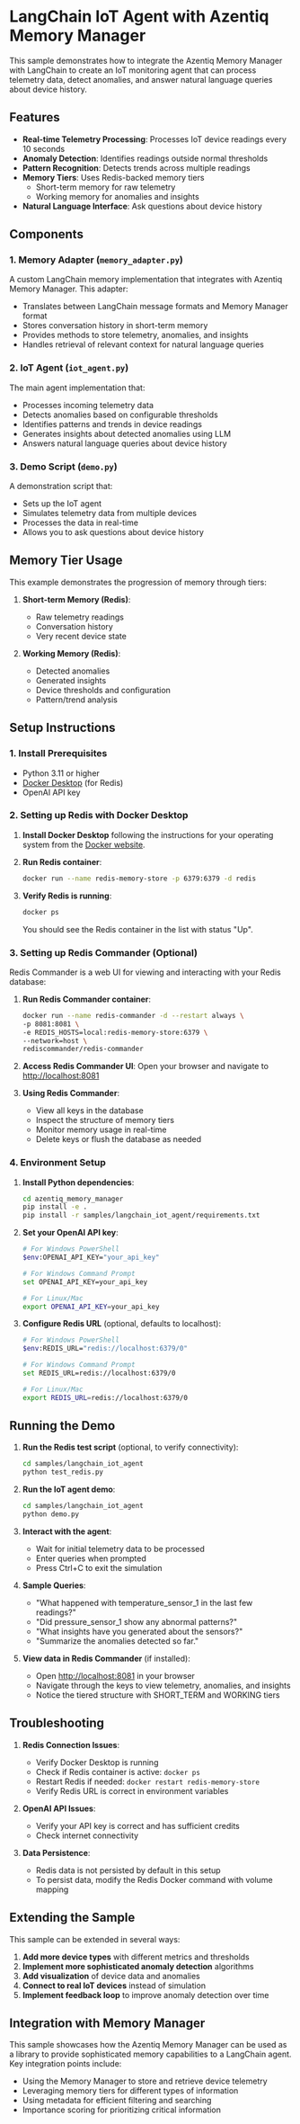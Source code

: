 # LangChain IoT Agent with Azentiq Memory Manager

This sample demonstrates how to integrate the Azentiq Memory Manager with LangChain to create an IoT monitoring agent that can process telemetry data, detect anomalies, and answer natural language queries about device history.

## Features

- **Real-time Telemetry Processing**: Processes IoT device readings every 10 seconds
- **Anomaly Detection**: Identifies readings outside normal thresholds
- **Pattern Recognition**: Detects trends across multiple readings
- **Memory Tiers**: Uses Redis-backed memory tiers
  - Short-term memory for raw telemetry
  - Working memory for anomalies and insights
- **Natural Language Interface**: Ask questions about device history

## Components

### 1. Memory Adapter (`memory_adapter.py`)

A custom LangChain memory implementation that integrates with Azentiq Memory Manager. This adapter:

- Translates between LangChain message formats and Memory Manager format
- Stores conversation history in short-term memory
- Provides methods to store telemetry, anomalies, and insights
- Handles retrieval of relevant context for natural language queries

### 2. IoT Agent (`iot_agent.py`)

The main agent implementation that:

- Processes incoming telemetry data
- Detects anomalies based on configurable thresholds
- Identifies patterns and trends in device readings
- Generates insights about detected anomalies using LLM
- Answers natural language queries about device history

### 3. Demo Script (`demo.py`)

A demonstration script that:

- Sets up the IoT agent
- Simulates telemetry data from multiple devices
- Processes the data in real-time
- Allows you to ask questions about device history

## Memory Tier Usage

This example demonstrates the progression of memory through tiers:

1. **Short-term Memory (Redis)**:
   - Raw telemetry readings
   - Conversation history
   - Very recent device state

2. **Working Memory (Redis)**:
   - Detected anomalies
   - Generated insights
   - Device thresholds and configuration
   - Pattern/trend analysis

## Setup Instructions

### 1. Install Prerequisites

- Python 3.11 or higher
- [Docker Desktop](https://www.docker.com/products/docker-desktop/) (for Redis)
- OpenAI API key

### 2. Setting up Redis with Docker Desktop

1. **Install Docker Desktop** following the instructions for your operating system from the [Docker website](https://www.docker.com/products/docker-desktop/).

2. **Run Redis container**:
   ```bash
   docker run --name redis-memory-store -p 6379:6379 -d redis
   ```

3. **Verify Redis is running**:
   ```bash
   docker ps
   ```
   You should see the Redis container in the list with status "Up".

### 3. Setting up Redis Commander (Optional)

Redis Commander is a web UI for viewing and interacting with your Redis database:

1. **Run Redis Commander container**:
   ```bash
   docker run --name redis-commander -d --restart always \
   -p 8081:8081 \
   -e REDIS_HOSTS=local:redis-memory-store:6379 \
   --network=host \
   rediscommander/redis-commander
   ```

2. **Access Redis Commander UI**:
   Open your browser and navigate to [http://localhost:8081](http://localhost:8081)

3. **Using Redis Commander**:
   - View all keys in the database
   - Inspect the structure of memory tiers
   - Monitor memory usage in real-time
   - Delete keys or flush the database as needed

### 4. Environment Setup

1. **Install Python dependencies**:
   ```bash
   cd azentiq_memory_manager
   pip install -e .
   pip install -r samples/langchain_iot_agent/requirements.txt
   ```

2. **Set your OpenAI API key**:
   ```bash
   # For Windows PowerShell
   $env:OPENAI_API_KEY="your_api_key"
   
   # For Windows Command Prompt
   set OPENAI_API_KEY=your_api_key
   
   # For Linux/Mac
   export OPENAI_API_KEY=your_api_key
   ```

3. **Configure Redis URL** (optional, defaults to localhost):
   ```bash
   # For Windows PowerShell
   $env:REDIS_URL="redis://localhost:6379/0"
   
   # For Windows Command Prompt
   set REDIS_URL=redis://localhost:6379/0
   
   # For Linux/Mac
   export REDIS_URL=redis://localhost:6379/0
   ```

## Running the Demo

1. **Run the Redis test script** (optional, to verify connectivity):
   ```bash
   cd samples/langchain_iot_agent
   python test_redis.py
   ```

2. **Run the IoT agent demo**:
   ```bash
   cd samples/langchain_iot_agent
   python demo.py
   ```

3. **Interact with the agent**:
   - Wait for initial telemetry data to be processed
   - Enter queries when prompted
   - Press Ctrl+C to exit the simulation

4. **Sample Queries**:
   - "What happened with temperature_sensor_1 in the last few readings?"
   - "Did pressure_sensor_1 show any abnormal patterns?"
   - "What insights have you generated about the sensors?"
   - "Summarize the anomalies detected so far."

5. **View data in Redis Commander** (if installed):
   - Open [http://localhost:8081](http://localhost:8081) in your browser
   - Navigate through the keys to view telemetry, anomalies, and insights
   - Notice the tiered structure with SHORT_TERM and WORKING tiers

## Troubleshooting

1. **Redis Connection Issues**:
   - Verify Docker Desktop is running
   - Check if Redis container is active: `docker ps`
   - Restart Redis if needed: `docker restart redis-memory-store`
   - Verify Redis URL is correct in environment variables

2. **OpenAI API Issues**:
   - Verify your API key is correct and has sufficient credits
   - Check internet connectivity

3. **Data Persistence**:
   - Redis data is not persisted by default in this setup
   - To persist data, modify the Redis Docker command with volume mapping

## Extending the Sample

This sample can be extended in several ways:

1. **Add more device types** with different metrics and thresholds
2. **Implement more sophisticated anomaly detection** algorithms
3. **Add visualization** of device data and anomalies
4. **Connect to real IoT devices** instead of simulation
5. **Implement feedback loop** to improve anomaly detection over time

## Integration with Memory Manager

This sample showcases how the Azentiq Memory Manager can be used as a library to provide sophisticated memory capabilities to a LangChain agent. Key integration points include:

- Using the Memory Manager to store and retrieve device telemetry
- Leveraging memory tiers for different types of information
- Using metadata for efficient filtering and searching
- Importance scoring for prioritizing critical information
